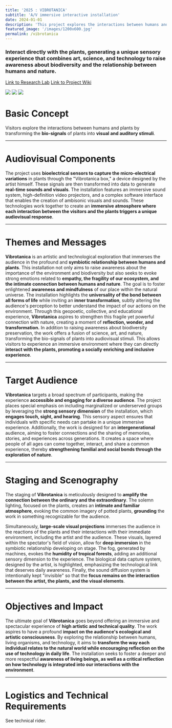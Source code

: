 ```yaml
---
title: '2025 : VIBROTANICA'
subtitle: 'A/V immersive interactive installation'
date: 2024-01-01
description: 'This project explores the interactions between humans and plants by transforming the bio-signals of plants into visual and auditory stimuli. Visitors interact directly with the plants, generating a unique sensory experience that combines art, science, and technology to raise awareness about biodiversity and the relationship between humans and nature'
featured_image: '/images/1200x600.jpg'
permalink: /vibrotanica
---
```


### Interact directly with the plants, generating a unique sensory experience that combines art, science, and technology to raise awareness about biodiversity and the relationship between humans and nature.

<a href="http://mahonylab.org/" class="button button--small">Link to Research Lab</a>
<a href="https://www.synapse.org/#!Synapse:syn17083203/wiki/587192" class="button button-small">Link to Project Wiki</a>

<div class="gallery" data-columns="2">
	<img src="/images/proj/encode_imputation/Fig2-DataCube.PNG">
	<img src="/images/proj/encode_imputation/Fig1-SignalTrack.PNG">
    <img src="/images/proj/encode_imputation/ChIPseq.jpg">
</div>


# Basic Concept

<!-- #TODO add picture
<img src="/images/proj/encode_imputation/ecos_logo.png" alt="drawing" width="300"/>
-->

Visitors explore the interactions between humans and plants by transforming the **bio-signals** of plants into **visual and auditory stimuli**.

------------

# Audiovisual Components
The project uses **bioelectrical sensors to capture the micro-electrical variations** in plants through the "Vibrotanica box," a device designed by the artist himself. These signals are then transformed into data to generate **real-time sounds and visuals**. The installation features an immersive sound system, high-definition video projectors, and a complex software interface that enables the creation of ambisonic visuals and sounds. These technologies work together to create an **immersive atmosphere where each interaction between the visitors and the plants triggers a unique audiovisual response**.

------------

# Themes and Messages
**Vibrotanica** is an artistic and technological exploration that immerses the audience in the profound and **symbiotic relationship between humans and plants**. This installation not only aims to raise awareness about the importance of the environment and biodiversity but also seeks to evoke strong emotions related to **empathy, the fragility of our ecosystem, and the intimate connection between humans and nature**.
The goal is to foster enlightened **awareness and mindfulness** of our place within the natural universe. The installation highlights the **universality of the bond between all forms of life** while inviting an **inner transformation**, subtly altering the audience's perception to better understand the impact of our actions on the environment. Through this geopoetic, collective, and educational experience, **Vibrotanica** aspires to strengthen this fragile yet powerful connection with nature, creating a moment of **reflection, wonder, and transformation.**
In addition to raising awareness about biodiversity preservation, the work offers a fusion of science, art, and nature, transforming the bio-signals of plants into audiovisual stimuli. This allows visitors to experience an immersive environment where they can directly **interact with the plants, promoting a socially enriching and inclusive experience**.

------------

# Target Audience
**Vibrotanica** targets a broad spectrum of participants, making the experience **accessible and engaging for a diverse audience**. The project places special emphasis on including marginalized or underserved groups by leveraging the **strong sensory dimension** of the installation, which **engages touch, sight, and hearing**. This sensory aspect ensures that individuals with specific needs can partake in a unique immersive experience.
Additionally, the work is designed for an **intergenerational** audience, aiming to foster connections and the sharing of memories, stories, and experiences across generations. It creates a space where people of all ages can come together, interact, and share a common experience, thereby **strengthening familial and social bonds through the exploration of nature**.

------------

# Staging and Scenography
The staging of **Vibrotanica** is meticulously designed to **amplify the connection between the ordinary and the extraordinary**. The solemn lighting, focused on the plants, creates an **intimate and familiar atmosphere**, evoking the common imagery of potted plants, **grounding** the work in something recognizable for the audience.

Simultaneously, **large-scale visual projections** immerses the audience in the reactions of the plants and their interactions with their immediate environment, including the artist and the audience. These visuals, layered within the spectator's field of vision, allow for **deep immersion** in the symbiotic relationship developing on stage.
The fog, generated by machines, evokes the **humidity of tropical forests**, adding an additional sensory dimension to the experience. The biological data capture system, designed by the artist, is highlighted, emphasizing the technological link that deserves daily awareness. Finally, the sound diffusion system is intentionally kept "invisible" so that the **focus remains on the interaction between the artist, the plants, and the visual elements**.

------------

# Objectives and Impact
The ultimate goal of **Vibrotanica** goes beyond offering an immersive and spectacular experience of **high artistic and technical quality**. The work aspires to have a profound **impact on the audience's ecological and artistic consciousness**. By exploring the relationship between humans, living organisms, and technology, it aims to **transform the way each individual relates to the natural world while encouraging reflection on the use of technology in daily life**. The installation seeks to foster a deeper and more respectful **awareness of living beings, as well as a critical reflection on how technology is integrated into our interactions with the environment**.

------------

# Logistics and Technical Requirements
<!-- #TODO --> See technical rider.
